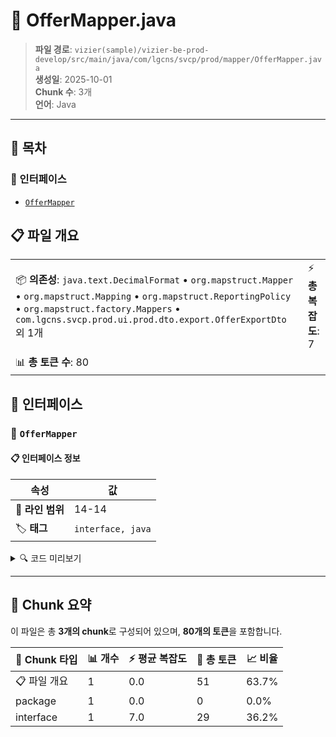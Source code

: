 # 📄 OfferMapper.java

> **파일 경로**: `vizier(sample)/vizier-be-prod-develop/src/main/java/com/lgcns/svcp/prod/mapper/OfferMapper.java`  
> **생성일**: 2025-10-01  
> **Chunk 수**: 3개  
> **언어**: Java
---

## 📑 목차

### 🔌 인터페이스
- [`OfferMapper`](#interface-offermapper)


## 📋 파일 개요

| | |
|--|--|
| 📦 **의존성**: `java.text.DecimalFormat` • `org.mapstruct.Mapper` • `org.mapstruct.Mapping` • `org.mapstruct.ReportingPolicy` • `org.mapstruct.factory.Mappers` • `com.lgcns.svcp.prod.ui.prod.dto.export.OfferExportDto` 외 1개 | ⚡ **총 복잡도**: 7 |
| 📊 **총 토큰 수**: 80 |  |




## 🔌 인터페이스

### <a id="interface-offermapper"></a>🔌 `OfferMapper`


#### 📋 인터페이스 정보

| 속성 | 값 |
|------|----|
| 📍 **라인 범위** | 14-14 |
| 🏷️ **태그** | `interface, java` |
<details>
<summary>🔍 코드 미리보기</summary>

```java
public interface OfferMapper {

    OfferMapper INSTANCE = Mappers.getMapper(OfferMapper.class);
    DecimalFormat df = new DecimalFormat("0.00");

    @Mapping(source = "general", target = "general")
    @Mapping(source = "additional", target = "additional")
    OfferExportDto offerToExportDto(OfferSearchRes dto);
}...
```

**Chunk 정보**
- 🆔 **ID**: `c281de643529`
- 📊 **토큰**: 29

</details>

---




## 🧩 Chunk 요약

이 파일은 총 **3개의 chunk**로 구성되어 있으며, **80개의 토큰**을 포함합니다.

| 🧩 Chunk 타입 | 📊 개수 | ⚡ 평균 복잡도 | 📝 총 토큰 | 📈 비율 |
|---------------|--------|-------------|----------|--------|
| 📋 파일 개요 | 1 | 0.0 | 51 | 63.7% |
| package | 1 | 0.0 | 0 | 0.0% |
| interface | 1 | 7.0 | 29 | 36.2% |

